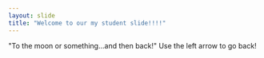 ```yaml
---
layout: slide
title: "Welcome to our my student slide!!!!"
---
```

"To the moon or something...and then back!"
Use the left arrow to go back!
